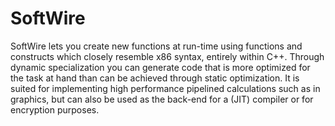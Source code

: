 SoftWire
========

SoftWire lets you create new functions at run-time using functions and constructs which closely resemble x86 syntax, entirely within C++. Through dynamic specialization you can generate code that is more optimized for the task at hand than can be achieved through static optimization. It is suited for implementing high performance pipelined calculations such as in graphics, but can also be used as the back-end for a (JIT) compiler or for encryption purposes.
